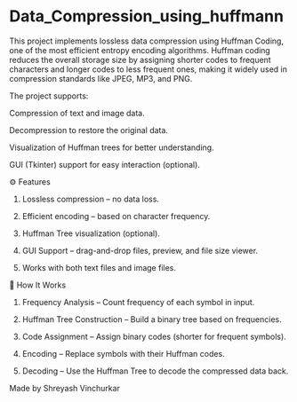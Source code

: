 # Data_Compression_using_huffmann
This project implements lossless data compression using Huffman Coding, one of the most efficient entropy encoding algorithms. Huffman coding reduces the overall storage size by assigning shorter codes to frequent characters and longer codes to less frequent ones, making it widely used in compression standards like JPEG, MP3, and PNG.

The project supports:

Compression of text and image data.

Decompression to restore the original data.

Visualization of Huffman trees for better understanding.

GUI (Tkinter) support for easy interaction (optional).

⚙️ Features

1. Lossless compression – no data loss.

2. Efficient encoding – based on character frequency.

3. Huffman Tree visualization (optional).

4. GUI Support – drag-and-drop files, preview, and file size viewer.

5. Works with both text files and image files.

🚀 How It Works

1. Frequency Analysis – Count frequency of each symbol in input.

2. Huffman Tree Construction – Build a binary tree based on frequencies.

3. Code Assignment – Assign binary codes (shorter for frequent symbols).

4. Encoding – Replace symbols with their Huffman codes.

5. Decoding – Use the Huffman Tree to decode the compressed data back.

Made by Shreyash Vinchurkar
